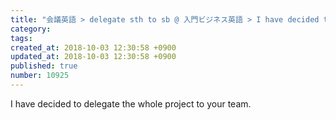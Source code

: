 ```yaml
---
title: "会議英語 > delegate sth to sb @ 入門ビジネス英語 > I have decided to delegate the whole project to your team. 2013-11-05"
category: 
tags: 
created_at: 2018-10-03 12:30:58 +0900
updated_at: 2018-10-03 12:30:58 +0900
published: true
number: 10925
---
```


I have decided to delegate the whole project to your team.

